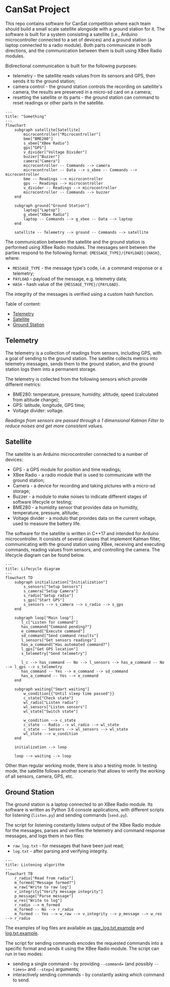 # CanSat Project

This repo contains software for CanSat competition where each team should build a small scale satellite alongside with a
ground
station for it. The software is built for a system consisting a satellite (i.e., Arduino microcontroller connected to a
set of devices) and a
ground station (a laptop connected to a radio module). Both parts communicate in both directions, and the communication
between them is built using XBee Radio modules.

Bidirectional communication is built for the following purposes:

- telemetry - the satellite reads values from its sensors and GPS, then sends it to the ground station;
- camera control - the ground station controls the recording on satellite's camera, the results are preserved in a
  micro-sd card on a camera;
- resetting the satellite or its parts - the ground station can command to reset readings or other parts in the
  satellite.

```mermaid
---
title: "Something"
---
flowchart
    subgraph satellite[Satellite]
        microcontroller["Microcontroller"]
        bme["BME280"]
        s_xbee["XBee Radio"]
        gps["GPS"]
        v_divider["Voltage Divider"]
        buzzer["Buzzer"]
        camera["Camera"]
        microcontroller -- Commands --> camera
        microcontroller -- Data --> s_xbee -- Commands --> microcontroller
        bme -- Readings --> microcontroller
        gps -- Readings --> microcontroller
        v_divider -- Readings --> microcontroller
        microcontroller -- Commands --> buzzer
    end

    subgraph ground["Ground Station"]
        laptop["Laptop"]
        g_xbee["XBee Radio"]
        laptop -- Commands --> g_xbee -- Data --> laptop
    end

    satellite -- Telemetry --> ground -- Commands --> satellite
```

The communication between the satellite and the ground station is performed using XBee Radio modules.
The messages sent between the parties respond to the following format: `{MESSAGE_TYPE}/{PAYLOAD}|{HASH}`, where:

- `MESSAGE_TYPE` - the message type's code, i.e. a command response or a telemetry;
- `PAYLOAD` - payload of the message, e.g. telemetry data;
- `HASH` - hash value of the `{MESSAGE_TYPE}/{PAYLOAD}`.

The integrity of the messages is verified using a custom hash function.

Table of content:

* [Telemetry](#telemetry)
* [Satellite](#satellite)
* [Ground Station](#ground-station)

## Telemetry

The telemetry is a collection of readings from sensors, including GPS, with a goal of sending to the ground station. The
satellite collects metrics into telemetry messages, sends them to the ground station, and the ground station logs them
into a permanent storage.

The telemetry is collected from the following sensors which provide different metrics:

- BME280: temperature, pressure, humidity, altitude, speed (calculated from altitude change);
- GPS: latitude, longitude, GPS time;
- Voltage divider: voltage.

_Readings from sensors are passed through a 1 dimensional Kalman Filter to reduce noises and get more consistent
values._

## Satellite

The satellite is an Arduino microcontroller connected to a number of devices:

- GPS - a GPS module for position and time readings;
- XBee Radio - a radio module that is used to communicate with the ground station;
- Camera - a device for recording and taking pictures with a micro-sd storage;
- Buzzer - a module to make noises to indicate different stages of software lifecycle or testing;
- BME280 - a humidity sensor that provides data on humidity, temperature, pressure, altitude;
- Voltage divider - a modulo that provides data on the current voltage, used to measure the battery life.

The software for the satellite is written in C++17 and intended for Arduino microcontroller. It consists of several
classes that implement Kalman filter, communicating with the ground station using XBee, receiving and executing
commands, reading values from sensors, and controlling the camera.
The lifecycle diagram can be found below.

```mermaid
---
title: Lifecycle diagram  
---  
flowchart TD
    subgraph initialization["Initialization"]
        s_sensors["Setup Sensors"]
        s_camera["Setup Camera"]
        s_radio["Setup radio"]
        s_gps["Start GPS"]
        s_sensors --> s_camera --> s_radio --> s_gps
    end

    subgraph loop["Main loop"]
       l_c["Listen for command"]
       has_command{"Command pending?"}
       e_command["Execute command"]
       sd_command["Send command results"]
       l_sensors["Get sensors readings"]
       has_a_command["Has automated command?"]
       l_gps["Get GPS location"]
       s_telemetry["Send telemetry"]

       l_c --> has_command -- No --> l_sensors --> has_a_command -- No --> l_gps --> s_telemetry
       has_command -- Yes --> e_command --> sd_command
       has_a_command -- Yes --> e_command
    end

    subgraph waiting["Smart waiting"]
        w_condition{{"Until sleep time passed"}}
        c_state{"Check state"}
        wl_radio["Listen radio"]
        wl_sensors["Listen sensors"]
        wl_state["Switch state"]
        
        w_condition --> c_state
        c_state -- Radio --> wl_radio --> wl_state
        c_state -- Sensors --> wl_sensors --> wl_state
        wl_state --> w_condition
    end

    initialization --> loop

    loop --> waiting --> loop
```

Other than regular working mode, there is also a testing mode. In testing mode, the satellite follows another scenario
that allows to verify the working of all sensors, camera, GPS, etc.

## Ground Station

The ground station is a laptop connected to an XBee Radio module. Its software is written as Python 3.6 console
applications, with different scripts for listening (`listen.py`) and sending commands (`send.py`).

The script for listening constantly listens output of the XBee Radio module for the messages, parses and verifies the
telemetry and command response messages, and logs them in two files:

- `raw_log.txt` - for messages that have been just read;
- `log.txt` - after parsing and verifying integrity.

```mermaid
---
title: Listening algorithm
---
flowchart TB
    r_radio["Read from radio"]
    m_formed["Message formed?"]
    w_raw["Write to raw log"]
    v_integrity["Verify message integrity"]
    p_message["Parse message"]
    w_res["Write to log"]
    r_radio --> m_formed
    m_formed -- No --> r_radio
    m_formed -- Yes --> w_raw --> v_integrity --> p_message --> w_res --> r_radio
```

The examples of log files are available as [raw_log.txt.example](./ground_station/raw_log.txt.example)
and [log.txt.example](./ground_station/log.txt.example).

The script for sending commands encodes the requested commands into a specific format and sends it using the XBee Radio
module. The script can run in two modes:

- sending a single command - by providing `--command=` (and possibly `--times=` and `--step=`) arguments;
- interactively sending commands - by constantly asking which command to send.

